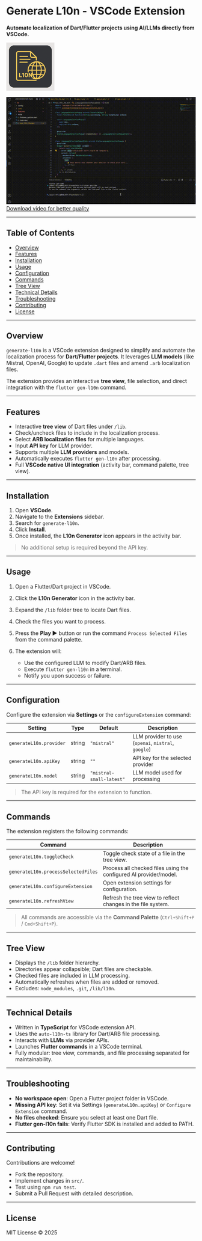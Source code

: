 # Generate L10n - VSCode Extension

**Automate localization of Dart/Flutter projects using AI/LLMs directly from VSCode.**

![Extension Icon](resources/logo.png)

![Extension Demo](resources/demo.gif)
[Download video for better quality](resources/demo.mp4)

---

## Table of Contents

* [Overview](#overview)
* [Features](#features)
* [Installation](#installation)
* [Usage](#usage)
* [Configuration](#configuration)
* [Commands](#commands)
* [Tree View](#tree-view)
* [Technical Details](#technical-details)
* [Troubleshooting](#troubleshooting)
* [Contributing](#contributing)
* [License](#license)

---

## Overview

`generate-l10n` is a VSCode extension designed to simplify and automate the localization process for **Dart/Flutter projects**.
It leverages **LLM models** (like Mistral, OpenAI, Google) to update `.dart` files and amend `.arb` localization files.

The extension provides an interactive **tree view**, file selection, and direct integration with the `flutter gen-l10n` command.

---

## Features

* Interactive **tree view** of Dart files under `/lib`.
* Check/uncheck files to include in the localization process.
* Select **ARB localization files** for multiple languages.
* Input **API key** for LLM provider.
* Supports multiple **LLM providers** and models.
* Automatically executes `flutter gen-l10n` after processing.
* Full **VSCode native UI integration** (activity bar, command palette, tree view).

---

## Installation

1. Open **VSCode**.
2. Navigate to the **Extensions** sidebar.
3. Search for `generate-l10n`.
4. Click **Install**.
5. Once installed, the **L10n Generator** icon appears in the activity bar.

> No additional setup is required beyond the API key.

---

## Usage

1. Open a Flutter/Dart project in VSCode.
2. Click the **L10n Generator** icon in the activity bar.
3. Expand the `/lib` folder tree to locate Dart files.
4. Check the files you want to process.
5. Press the **Play ▶** button or run the command `Process Selected Files` from the command palette.
6. The extension will:

   * Use the configured LLM to modify Dart/ARB files.
   * Execute `flutter gen-l10n` in a terminal.
   * Notify you upon success or failure.

---

## Configuration

Configure the extension via **Settings** or the `configureExtension` command:

| Setting                 | Type   | Default                  | Description                                         |
| ----------------------- | ------ | ------------------------ | --------------------------------------------------- |
| `generateL10n.provider` | string | `"mistral"`              | LLM provider to use (`openai`, `mistral`, `google`) |
| `generateL10n.apiKey`   | string | `""`                     | API key for the selected provider                   |
| `generateL10n.model`    | string | `"mistral-small-latest"` | LLM model used for processing                       |

> The API key is required for the extension to function.

---

## Commands

The extension registers the following commands:

| Command                             | Description                                                       |
| ----------------------------------- | ----------------------------------------------------------------- |
| `generateL10n.toggleCheck`          | Toggle check state of a file in the tree view.                    |
| `generateL10n.processSelectedFiles` | Process all checked files using the configured AI provider/model. |
| `generateL10n.configureExtension`   | Open extension settings for configuration.                        |
| `generateL10n.refreshView`          | Refresh the tree view to reflect changes in the file system.      |

> All commands are accessible via the **Command Palette** (`Ctrl+Shift+P` / `Cmd+Shift+P`).

---

## Tree View

* Displays the `/lib` folder hierarchy.
* Directories appear collapsible; Dart files are checkable.
* Checked files are included in LLM processing.
* Automatically refreshes when files are added or removed.
* Excludes: `node_modules`, `.git`, `/lib/l10n`.

---

## Technical Details

* Written in **TypeScript** for VSCode extension API.
* Uses the `auto-l10n-ts` library for Dart/ARB file processing.
* Interacts with **LLMs** via provider APIs.
* Launches **Flutter commands** in a VSCode terminal.
* Fully modular: tree view, commands, and file processing separated for maintainability.

---

## Troubleshooting

* **No workspace open**: Open a Flutter project folder in VSCode.
* **Missing API key**: Set it via Settings (`generateL10n.apiKey`) or `Configure Extension` command.
* **No files checked**: Ensure you select at least one Dart file.
* **Flutter gen-l10n fails**: Verify Flutter SDK is installed and added to PATH.

---

## Contributing

Contributions are welcome!

* Fork the repository.
* Implement changes in `src/`.
* Test using `npm run test`.
* Submit a Pull Request with detailed description.

---

## License

MIT License © 2025
